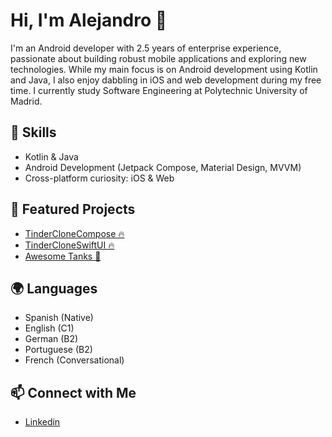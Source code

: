 # Hi, I'm Alejandro 👋

I'm an Android developer with 2.5 years of enterprise experience, passionate about building robust mobile applications and exploring new technologies. While my main focus is on Android development using Kotlin and Java, I also enjoy dabbling in iOS and web development during my free time. I currently study Software Engineering at Polytechnic University of Madrid.

## 🚀 Skills
- Kotlin & Java
- Android Development (Jetpack Compose, Material Design, MVVM)
- Cross-platform curiosity: iOS & Web

## 🌟 Featured Projects

* [TinderCloneCompose 🔥](https://github.com/alejandro-piguave/TinderCloneCompose)
* [TinderCloneSwiftUI 🔥](https://github.com/alejandro-piguave/TinderCloneSwiftUI)
* [Awesome Tanks 🔫](https://github.com/alejandro-piguave/AwesomeTanks)

## 🌍 Languages

- Spanish (Native)
- English (C1)
- German (B2)
- Portuguese (B2)
- French (Conversational)

## 📫 Connect with Me
* [Linkedin](https://www.linkedin.com/in/alejandro-piguave-007619192/)
